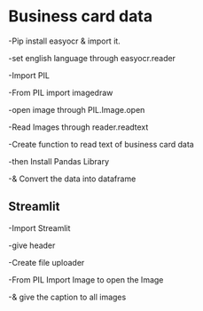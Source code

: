 # Business card data

-Pip install easyocr & import it.

-set english language through easyocr.reader

-Import PIL

-From PIL import imagedraw

-open image through PIL.Image.open

-Read Images through reader.readtext

-Create function to read text of business card data

-then Install Pandas Library

-& Convert the data into dataframe

## Streamlit

-Import Streamlit

-give header

-Create file uploader

-From PIL Import Image to open the Image

-& give the caption to all images
